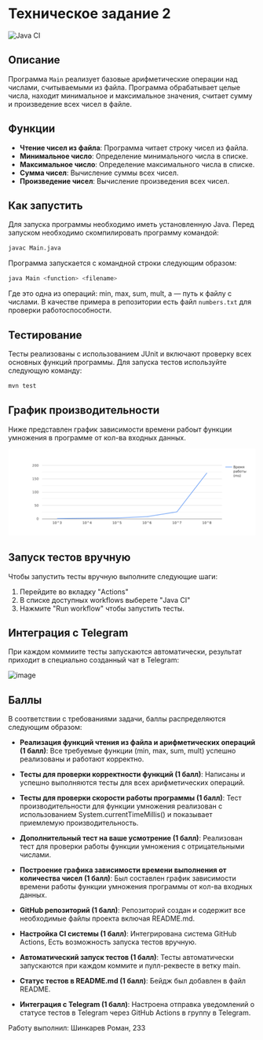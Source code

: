 # Техническое задание 2

![Java CI](https://github.com/RomaShinkarev/programming_technology_2/actions/workflows/java_ci.yml/badge.svg)

## Описание
Программа `Main` реализует базовые арифметические операции над числами, считываемыми из файла. Программа обрабатывает целые числа, находит минимальное и максимальное значения, считает сумму и произведение всех чисел в файле.

## Функции
- **Чтение чисел из файла**: Программа читает строку чисел из файла.
- **Минимальное число**: Определение минимального числа в списке.
- **Максимальное число**: Определение максимального числа в списке.
- **Сумма чисел**: Вычисление суммы всех чисел.
- **Произведение чисел**: Вычисление произведения всех чисел.

## Как запустить
Для запуска программы необходимо иметь установленную Java. Перед запуском необходимо скомпилировать программу командой:

```bash
javac Main.java
```

Программа запускается с командной строки следующим образом:

```bash
java Main <function> <filename>
```

Где <function> это одна из операций: min, max, sum, mult, а <filename> — путь к файлу с числами. В качестве примера в репозитории есть файл `numbers.txt` для проверки работоспособности.

## Тестирование
Тесты реализованы с использованием JUnit и включают проверку всех основных функций программы. Для запуска тестов используйте следующую команду:

```bash
mvn test
```

## График производительности

Ниже представлен график зависимости времени рабоыт функции умножения в программе от кол-ва входных данных.

![alt text](https://github.com/RomaShinkarev/programming_technology_2/blob/main/speed_test.png)

## Запуск тестов вручную

Чтобы запустить тесты вручную выполните следующие шаги:
1) Перейдите во вкладку "Actions"
2) В списке доступных workflows выберете "Java CI"
3) Нажмите "Run workflow" чтобы запустить тесты.

## Интеграция с Telegram

При каждом коммиите тесты запускаются автоматически, результат приходит в специально созданный чат в Telegram:

![image](https://github.com/RomaShinkarev/programming_technology_2/assets/85445712/f46d2d17-bbcd-4f06-acd2-159c133e60d9)


## Баллы
В соответствии с требованиями задачи, баллы распределяются следующим образом:

- **Реализация функций чтения из файла и арифметических операций (1 балл)**: Все требуемые функции (min, max, sum, mult) успешно реализованы и работают корректно.
- **Тесты для проверки корректности функций (1 балл)**: Написаны и успешно выполняются тесты для всех арифметических операций.
- **Тесты для проверки скорости работы программы (1 балл)**: Тест производительности для функции умножения реализован с использованием System.currentTimeMillis() и показывает приемлемую производительность.
- **Дополнительный тест на ваше усмотрение (1 балл)**: Реализован тест для проверки работы функции умножения с отрицательными числами.
- **Построение графика зависимости времени выполнения от количества чисел (1 балл)**: Был составлен график зависимости времени работы функции умножения программы от кол-ва входных данных.

- **GitHub репозиторий (1 балл)**: Репозиторий создан и содержит все необходимые файлы проекта включая README.md.
- **Настройка CI системы (1 балл)**: Интегрирована система GitHub Actions, Есть возможность запуска тестов вручную.
- **Автоматический запуск тестов (1 балл)**: Тесты автоматически запускаются при каждом коммите и пулл-реквесте в ветку main.
- **Статус тестов в README.md (1 балл)**: Бейдж был добавлен в файл README.
- **Интеграция с Telegram (1 балл)**: Настроена отправка уведомлений о статусе тестов в Telegram через GitHub Actions в группу в Telegram.

Работу выполнил: Шинкарев Роман, 233
